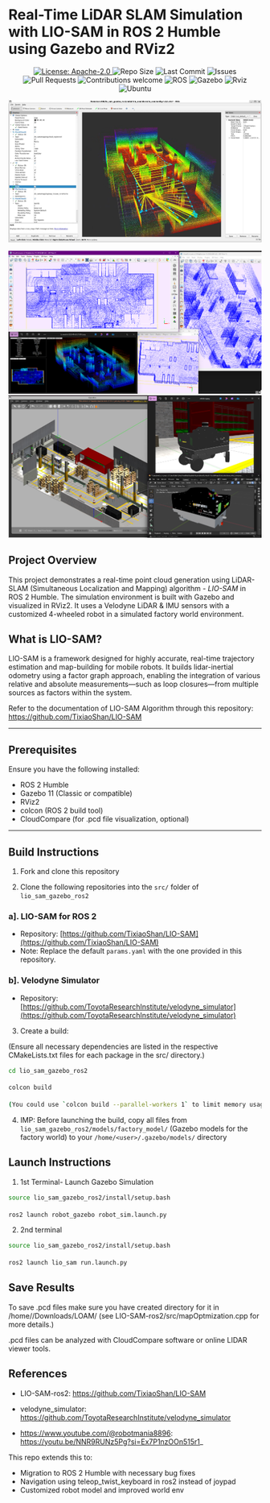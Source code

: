 # Real-Time LiDAR SLAM Simulation with LIO-SAM in ROS 2 Humble using Gazebo and RViz2

<p align="center">
  <a href="https://www.apache.org/licenses/LICENSE-2.0">
    <img src="https://img.shields.io/badge/License-Apache_2.0-blue.svg" alt="License: Apache-2.0" />
  </a>
  <img src="https://img.shields.io/github/repo-size/SarveshBTelang/Real-Time-LiDAR-SLAM-Simulation-with-LIO-SAM-in-ROS-2-Humble-using-Gazebo-and-RViz2" alt="Repo Size" />
  <img src="https://img.shields.io/github/last-commit/SarveshBTelang/Real-Time-LiDAR-SLAM-Simulation-with-LIO-SAM-in-ROS-2-Humble-using-Gazebo-and-RViz2" alt="Last Commit" />
  <img src="https://img.shields.io/github/issues/SarveshBTelang/Real-Time-LiDAR-SLAM-Simulation-with-LIO-SAM-in-ROS-2-Humble-using-Gazebo-and-RViz2" alt="Issues" />
  <img src="https://img.shields.io/github/issues-pr/SarveshBTelang/Real-Time-LiDAR-SLAM-Simulation-with-LIO-SAM-in-ROS-2-Humble-using-Gazebo-and-RViz2" alt="Pull Requests" />
  <img src="https://img.shields.io/badge/contributions-welcome-brightgreen.svg" alt="Contributions welcome" />
  <img src="https://img.shields.io/badge/ROS2-Humble-yellow" alt="ROS" />
  <img src="https://img.shields.io/badge/Gazebo-11-yellow" alt="Gazebo" />
  <img src="https://img.shields.io/badge/Rviz-2-blue" alt="Rviz" />
  <img src="https://img.shields.io/badge/Ubuntu-22.04-blue" alt="Ubuntu" />
</p>

[![Demo](results/rgb_point_cloud.png)](https://github.com/user-attachments/assets/194f1e06-5c52-43db-a424-8b3c177a9e14)

![Simulation Result Overview](results/final_result_overview.png)
![Simulation Environment](results/environment.png)

## Project Overview

This project demonstrates a real-time point cloud generation using LiDAR-SLAM (Simultaneous Localization and Mapping) algorithm - *LIO-SAM* in ROS 2 Humble. The simulation environment is built with Gazebo and visualized in RViz2. It uses a Velodyne LiDAR & IMU sensors with a customized 4-wheeled robot in a simulated factory world environment.

## What is LIO-SAM?

LIO-SAM is a framework designed for highly accurate, real-time trajectory estimation and map-building for mobile robots. It builds lidar-inertial odometry using a factor graph approach, enabling the integration of various relative and absolute measurements—such as loop closures—from multiple sources as factors within the system. 

Refer to the documentation of LIO-SAM Algorithm through this repository: https://github.com/TixiaoShan/LIO-SAM

---

## Prerequisites

Ensure you have the following installed:

- ROS 2 Humble
- Gazebo 11 (Classic or compatible)
- RViz2
- colcon (ROS 2 build tool)
- CloudCompare (for .pcd file visualization, optional)

---

## Build Instructions

1. Fork and clone this repository

2. Clone the following repositories into the `src/` folder of `lio_sam_gazebo_ros2`

### a]. LIO-SAM for ROS 2
- Repository: [https://github.com/TixiaoShan/LIO-SAM](https://github.com/TixiaoShan/LIO-SAM)
- Note: Replace the default `params.yaml` with the one provided in this repository.

### b]. Velodyne Simulator
- Repository: [https://github.com/ToyotaResearchInstitute/velodyne_simulator](https://github.com/ToyotaResearchInstitute/velodyne_simulator)

3. Create a build:

(Ensure all necessary dependencies are listed in the respective CMakeLists.txt files for each package in the src/ directory.)

```bash
cd lio_sam_gazebo_ros2

colcon build

(You could use `colcon build --parallel-workers 1` to limit memory usage)
```

4. IMP: Before launching the build, copy all files from `lio_sam_gazebo_ros2/models/factory_model/` (Gazebo models for the factory world) to your `/home/<user>/.gazebo/models/` directory

## Launch Instructions

1. 1st Terminal- Launch Gazebo Simulation
```bash
source lio_sam_gazebo_ros2/install/setup.bash

ros2 launch robot_gazebo robot_sim.launch.py
```
2. 2nd terminal
```bash
source lio_sam_gazebo_ros2/install/setup.bash

ros2 launch lio_sam run.launch.py
```

## Save Results

To save .pcd files make sure you have created directory for it in /home/<user>/Downloads/LOAM/
(see LIO-SAM-ros2/src/mapOptmization.cpp for more details.)

.pcd files can be analyzed with CloudCompare software or online LIDAR viewer tools.

## References
- LIO-SAM-ros2: https://github.com/TixiaoShan/LIO-SAM
- velodyne_simulator: https://github.com/ToyotaResearchInstitute/velodyne_simulator

- https://www.youtube.com/@robotmania8896: https://youtu.be/NNR9RUNz5Pg?si=Ex7P1nzOOn515r1_

This repo extends this to:
- Migration to ROS 2 Humble with necessary bug fixes
- Navigation using teleop_twist_keyboard in ros2 instead of joypad
- Customized robot model and improved world env
